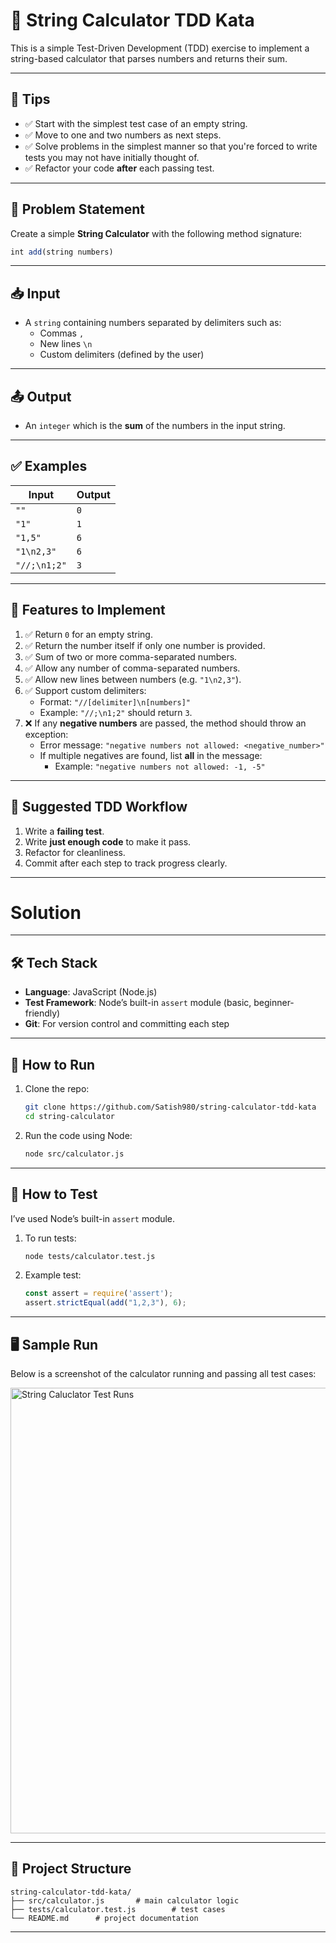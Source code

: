 # 🧪 String Calculator TDD Kata

This is a simple Test-Driven Development (TDD) exercise to implement a string-based calculator that parses numbers and returns their sum.

---

## 📌 Tips

- ✅ Start with the simplest test case of an empty string.
- ✅ Move to one and two numbers as next steps.
- ✅ Solve problems in the simplest manner so that you're forced to write tests you may not have initially thought of.
- ✅ Refactor your code **after** each passing test.

---

## 🧩 Problem Statement

Create a simple **String Calculator** with the following method signature:

```js
int add(string numbers)
```

---

## 📥 Input

- A `string` containing numbers separated by delimiters such as:
  - Commas `,`
  - New lines `\n`
  - Custom delimiters (defined by the user)

---

## 📤 Output

- An `integer` which is the **sum** of the numbers in the input string.

---

## ✅ Examples

| Input        | Output |
|--------------|--------|
| `""`         | `0`    |
| `"1"`        | `1`    |
| `"1,5"`      | `6`    |
| `"1\n2,3"`   | `6`    |
| `"//;\n1;2"` | `3`    |

---

## 🧠 Features to Implement

1. ✅ Return `0` for an empty string.
2. ✅ Return the number itself if only one number is provided.
3. ✅ Sum of two or more comma-separated numbers.
4. ✅ Allow any number of comma-separated numbers.
5. ✅ Allow new lines between numbers (e.g. `"1\n2,3"`).
6. ✅ Support custom delimiters:
   - Format: `"//[delimiter]\n[numbers]"`
   - Example: `"//;\n1;2"` should return `3`.
7. ❌ If any **negative numbers** are passed, the method should throw an exception:
   - Error message: `"negative numbers not allowed: <negative_number>"`
   - If multiple negatives are found, list **all** in the message:
     - Example: `"negative numbers not allowed: -1, -5"`

---

## 🔁 Suggested TDD Workflow

1. Write a **failing test**.
2. Write **just enough code** to make it pass.
3. Refactor for cleanliness.
4. Commit after each step to track progress clearly.

---

# Solution

---

## 🛠 Tech Stack

- **Language**: JavaScript (Node.js)
- **Test Framework**: Node’s built-in `assert` module (basic, beginner-friendly)
- **Git**: For version control and committing each step

---

## 🚀 How to Run

1. Clone the repo:
   ```bash
   git clone https://github.com/Satish980/string-calculator-tdd-kata
   cd string-calculator
   ```

2. Run the code using Node:
   ```bash
   node src/calculator.js
   ```

---

## 🧪 How to Test

I’ve used Node’s built-in `assert` module.

1. To run tests:
   ```bash
   node tests/calculator.test.js
   ```

2. Example test:
   ```js
   const assert = require('assert');
   assert.strictEqual(add("1,2,3"), 6);
   ```
---

## 🖥 Sample Run

Below is a screenshot of the calculator running and passing all test cases:

<img width="713" alt="String Caluclator Test Runs" src="https://github.com/user-attachments/assets/4518683b-110f-42a2-a1b6-afd8657f576a" />


---
## 📁 Project Structure

```
string-calculator-tdd-kata/
├── src/calculator.js       # main calculator logic
├── tests/calculator.test.js        # test cases
└── README.md      # project documentation
```
---
